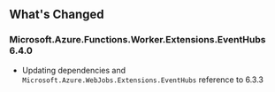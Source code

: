 ## What's Changed

<!-- Please add your release notes in the following format:
- My change description (#PR/#issue)
-->

### Microsoft.Azure.Functions.Worker.Extensions.EventHubs 6.4.0

- Updating dependencies and `Microsoft.Azure.WebJobs.Extensions.EventHubs` reference to 6.3.3
